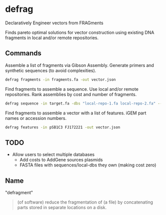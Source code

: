 # defrag

Declaratively Engineer vectors from FRAGments

Finds pareto optimal solutions for vector construction using existing DNA fragments in local and/or remote repositories.

## Commands

Assemble a list of fragments via Gibson Assembly. Generate primers and synthetic sequences (to avoid complexities).

```bash
defrag fragments -in fragments.fa -out vector.json
```

Find fragments to assemble a sequence. Use local and/or remote repositories. Rank assemblies by cost and number of fragments. 

```bash
defrag sequence -in target.fa -dbs "local-repo-1.fa local-repo-2.fa" --addgene --igem -out vectors.json
```

Find fragments to assemble a vector with a list of features. iGEM part names or accession numbers.

```bash
defrag features -in pSB1C3 FJ172221 -out vector.json
```

## TODO

- Allow users to select multiple databases
  - Add costs to AddGene sources plasmids
  - FASTA files with sequences/local-dbs they own (making cost zero)

## Name

"defragment"
> (of software) reduce the fragmentation of (a file) by concatenating parts stored in separate locations on a disk.
